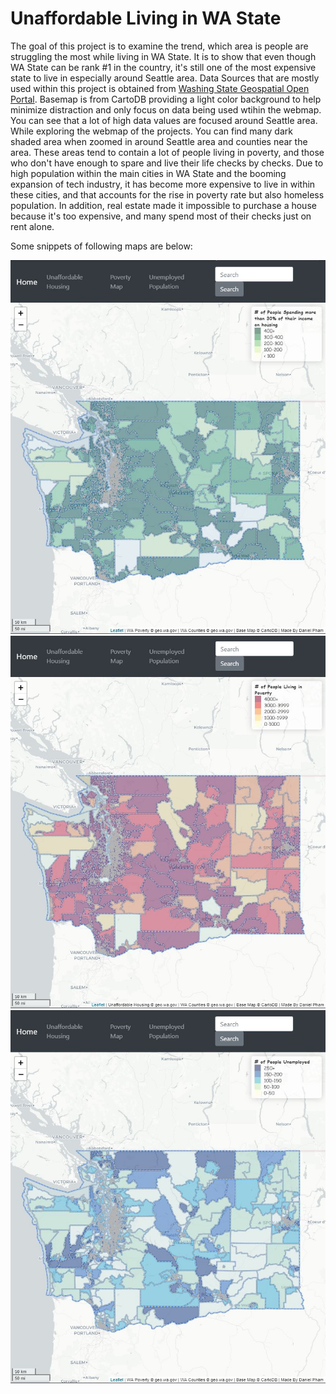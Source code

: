 # Unaffordable Living in WA State

  The goal of this project is to examine the trend, which area is people are struggling the most while living in WA State. It is to show that even though WA State can be rank #1 in the country, it's still one of the most expensive state to live in especially around Seattle area. Data Sources that are mostly used within this project is obtained from [Washing State Geospatial Open Portal](https://geo.wa.gov/). Basemap is from CartoDB providing a light color background to help minimize distraction and only focus on data being used wtihin the webmap. You can see that a lot of high data values are focused around Seattle area. While exploring the webmap of the projects. You can find many dark shaded area when zoomed in around Seattle area and counties near the area. These areas tend to contain a lot of people living in poverty, and those who don't have enough to spare and live their life checks by checks. Due to high population within the main cities in WA State and the booming expansion of tech industry, it has become more expensive to live in within these cities, and that accounts for the rise in poverty rate but also homeless population. In addition, real estate made it impossible to purchase a house because it's too expensive, and many spend most of their checks just on rent alone. 

  Some snippets of following maps are below:

  ![Housing](img/UnaffordableHousingMap.JPG)
  ![Poverty](img/PovertyMap.JPG)
  ![Unemployed](img/UnemployedMap.JPG)
